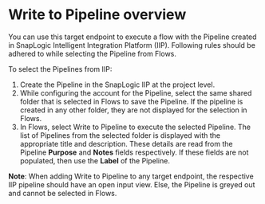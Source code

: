 # Write to Pipeline overview

You can use this target endpoint to execute a flow with the Pipeline created in SnapLogic Intelligent Integration Platform (IIP). Following rules should be adhered to while selecting the Pipeline from Flows.

To select the Pipelines from IIP:

1. Create the Pipeline in the SnapLogic IIP at the project level.
2. While configuring the account for the Pipeline, select the same shared folder that is selected in Flows to save the Pipeline. If the pipeline is created in any other folder, they are not displayed for the selection in Flows.
3. In Flows, select Write to Pipeline to execute the selected Pipeline. The list of Pipelines from the selected folder is displayed with the appropriate title and description. These details are read from the Pipeline **Purpose** and **Notes** fields respectively. If these fields are not populated, then use the **Label** of the Pipeline.

**Note**: When adding Write to Pipeline to any target endpoint, the respective IIP pipeline should have an open input view. Else, the Pipeline is greyed out and cannot be selected in Flows.
